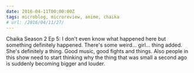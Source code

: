 ```yaml
---
date: 2016-04-11T00:00:00Z
tags: microblog, microreview, anime, chaika
# url: /2016/04/11/27/
---
```


Chaika Season 2 Ep 5: I don't even know what happened here but something definitely happened. There's some weird... girl... thing added. She's definitely a thing. Good music, good fights and things. Also people  in this show need to start thinking why the thing that was small a second ago is suddenly becoming bigger and louder.